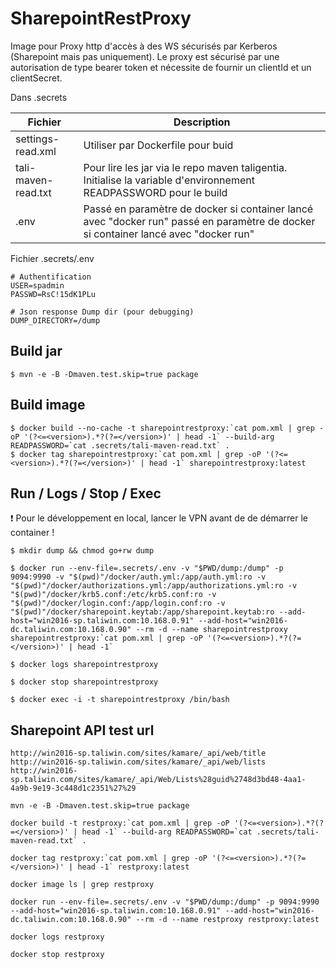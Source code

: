 # SharepointRestProxy

Image pour Proxy http d'accès à des WS sécurisés par Kerberos (Sharepoint mais pas uniquement).
Le proxy est sécurisé par une autorisation de type bearer token et nécessite de fournir un clientId et un clientSecret.

Dans .secrets

| Fichier | Description |
| ----------- | ----------- |
| settings-read.xml | Utiliser par Dockerfile pour buid |
| tali-maven-read.txt | Pour lire les jar via le repo maven taligentia. Initialise la variable d'environnement READPASSWORD pour le build |
| .env | Passé en paramètre de docker si container lancé avec "docker run" passé en paramètre de docker si container lancé avec "docker run" |


Fichier .secrets/.env 
```
# Authentification
USER=spadmin
PASSWD=RsC!15dK1PLu

# Json response Dump dir (pour debugging)
DUMP_DIRECTORY=/dump
```


## Build jar
```
$ mvn -e -B -Dmaven.test.skip=true package

```

## Build image
```
$ docker build --no-cache -t sharepointrestproxy:`cat pom.xml | grep -oP '(?<=<version>).*?(?=</version>)' | head -1` --build-arg READPASSWORD=`cat .secrets/tali-maven-read.txt` .
$ docker tag sharepointrestproxy:`cat pom.xml | grep -oP '(?<=<version>).*?(?=</version>)' | head -1` sharepointrestproxy:latest
```

## Run / Logs / Stop / Exec

:exclamation: Pour le développement en local, lancer le VPN avant de de démarrer le container !

```
$ mkdir dump && chmod go+rw dump

$ docker run --env-file=.secrets/.env -v "$PWD/dump:/dump" -p 9094:9990 -v "$(pwd)"/docker/auth.yml:/app/auth.yml:ro -v "$(pwd)"/docker/authorizations.yml:/app/authorizations.yml:ro -v "$(pwd)"/docker/krb5.conf:/etc/krb5.conf:ro -v "$(pwd)"/docker/login.conf:/app/login.conf:ro -v "$(pwd)"/docker/sharepoint.keytab:/app/sharepoint.keytab:ro --add-host="win2016-sp.taliwin.com:10.168.0.91" --add-host="win2016-dc.taliwin.com:10.168.0.90" --rm -d --name sharepointrestproxy sharepointrestproxy:`cat pom.xml | grep -oP '(?<=<version>).*?(?=</version>)' | head -1`

$ docker logs sharepointrestproxy

$ docker stop sharepointrestproxy

$ docker exec -i -t sharepointrestproxy /bin/bash

```

## Sharepoint API test url
```
http://win2016-sp.taliwin.com/sites/kamare/_api/web/title
http://win2016-sp.taliwin.com/sites/kamare/_api/web/lists
http://win2016-sp.taliwin.com/sites/kamare/_api/Web/Lists%28guid%2748d3bd48-4aa1-4a9b-9e19-3c448d1c2351%27%29
```

```
mvn -e -B -Dmaven.test.skip=true package

docker build -t restproxy:`cat pom.xml | grep -oP '(?<=<version>).*?(?=</version>)' | head -1` --build-arg READPASSWORD=`cat .secrets/tali-maven-read.txt` .

docker tag restproxy:`cat pom.xml | grep -oP '(?<=<version>).*?(?=</version>)' | head -1` restproxy:latest

docker image ls | grep restproxy

docker run --env-file=.secrets/.env -v "$PWD/dump:/dump" -p 9094:9990 --add-host="win2016-sp.taliwin.com:10.168.0.91" --add-host="win2016-dc.taliwin.com:10.168.0.90" --rm -d --name restproxy restproxy:latest

docker logs restproxy

docker stop restproxy
```

